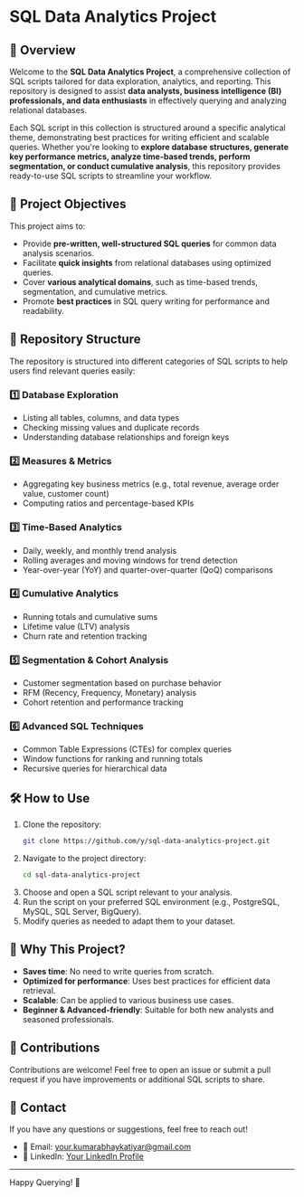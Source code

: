 # SQL Data Analytics Project

## 📌 Overview
Welcome to the **SQL Data Analytics Project**, a comprehensive collection of SQL scripts tailored for data exploration, analytics, and reporting. This repository is designed to assist **data analysts, business intelligence (BI) professionals, and data enthusiasts** in effectively querying and analyzing relational databases.

Each SQL script in this collection is structured around a specific analytical theme, demonstrating best practices for writing efficient and scalable queries. Whether you're looking to **explore database structures, generate key performance metrics, analyze time-based trends, perform segmentation, or conduct cumulative analysis**, this repository provides ready-to-use SQL scripts to streamline your workflow.

## 🎯 Project Objectives
This project aims to:
- Provide **pre-written, well-structured SQL queries** for common data analysis scenarios.
- Facilitate **quick insights** from relational databases using optimized queries.
- Cover **various analytical domains**, such as time-based trends, segmentation, and cumulative metrics.
- Promote **best practices** in SQL query writing for performance and readability.

## 📂 Repository Structure
The repository is structured into different categories of SQL scripts to help users find relevant queries easily:

### 1️⃣ **Database Exploration**
- Listing all tables, columns, and data types
- Checking missing values and duplicate records
- Understanding database relationships and foreign keys

### 2️⃣ **Measures & Metrics**
- Aggregating key business metrics (e.g., total revenue, average order value, customer count)
- Computing ratios and percentage-based KPIs

### 3️⃣ **Time-Based Analytics**
- Daily, weekly, and monthly trend analysis
- Rolling averages and moving windows for trend detection
- Year-over-year (YoY) and quarter-over-quarter (QoQ) comparisons

### 4️⃣ **Cumulative Analytics**
- Running totals and cumulative sums
- Lifetime value (LTV) analysis
- Churn rate and retention tracking

### 5️⃣ **Segmentation & Cohort Analysis**
- Customer segmentation based on purchase behavior
- RFM (Recency, Frequency, Monetary) analysis
- Cohort retention and performance tracking

### 6️⃣ **Advanced SQL Techniques**
- Common Table Expressions (CTEs) for complex queries
- Window functions for ranking and running totals
- Recursive queries for hierarchical data

## 🛠️ How to Use
1. Clone the repository:
   ```sh
   git clone https://github.com/y/sql-data-analytics-project.git
   ```
2. Navigate to the project directory:
   ```sh
   cd sql-data-analytics-project
   ```
3. Choose and open a SQL script relevant to your analysis.
4. Run the script on your preferred SQL environment (e.g., PostgreSQL, MySQL, SQL Server, BigQuery).
5. Modify queries as needed to adapt them to your dataset.

## 🚀 Why This Project?
- **Saves time**: No need to write queries from scratch.
- **Optimized for performance**: Uses best practices for efficient data retrieval.
- **Scalable**: Can be applied to various business use cases.
- **Beginner & Advanced-friendly**: Suitable for both new analysts and seasoned professionals.

## 📢 Contributions
Contributions are welcome! Feel free to open an issue or submit a pull request if you have improvements or additional SQL scripts to share.

## 📧 Contact
If you have any questions or suggestions, feel free to reach out!
- 📩 Email: your.kumarabhaykatiyar@gmail.com
- 🔗 LinkedIn: [Your LinkedIn Profile](https://linkedin.com/in/kumarabhay03)


---
Happy Querying! 🎯

